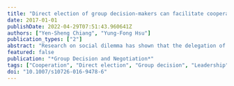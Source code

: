 ```yaml
---
title: "Direct election of group decision-makers can facilitate cooperation in the public goods game"
date: 2017-01-01
publishDate: 2022-04-29T07:51:43.960641Z
authors: ["Yen-Sheng Chiang", "Yung-Fong Hsu"]
publication_types: ["2"]
abstract: "Research on social dilemma has shown that the delegation of decision-making to group leaders can increase cooperation in the collective action problem. In this paper, we show that the voting scheme used for the election of leaders could make a difference to the emergence of cooperation. We design a public goods game experiment in which actors elect leaders to make decisions on their behalf in the contribution to public goods. In particular, we compare the leadership elected from direct and indirect election systems. In direct election, a leader is elected directly by majority-votes from a group, whereas in indirect election the group is divided into smaller subgroups and a leader is elected from the elected subgroup leaders. We run a simulation model to show that direct election would choose a more cooperative leader than indirect election when voters’ preferences of leadership are not homogenous. A laboratory experiment with human subjects further indicates that people hold stronger preferences for cooperators as leaders in direct election than in indirect election, suggesting that the voting scheme has an effect not only on the processing of actors’ preferences, but also on the shaping of their preferences of leadership in the public goods dilemma."
featured: false
publication: "*Group Decision and Negotiation*"
tags: ["Cooperation", "Direct election", "Group decision", "Leadership", "Public goods game"]
doi: "10.1007/s10726-016-9478-6"
---
```


